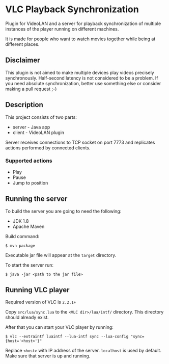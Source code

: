 # VLC Playback Synchronization

Plugin for VideoLAN and a server for playback synchronization of multiple
instances of the player running on different machines.

It is made for people who want to watch movies together while being at
different places.

## Disclaimer
This plugin is not aimed to make multiple devices play videos precisely
synchronously. Half-second latency is not considered to be a problem.
If you need absolute synchronization, better use something else or
consider making a pull request ;-)

## Description
This project consists of two parts:

* server - Java app
* client - VideoLAN plugin

Server receives connections to TCP socket on port 7773 and replicates
actions performed by connected clients.

### Supported actions

* Play
* Pause
* Jump to position

## Running the server
To build the server you are going to need the following:

* JDK 1.8
* Apache Maven

Build command:

    $ mvn package

Executable jar file will appear at the `target` directory.

To start the server run:

    $ java -jar <path to the jar file>

## Running VLC player
Required version of VLC is `2.2.1+`

Copy `src/lua/sync.lua` to the `<VLC dir>/lua/intf/` directory. This
directory should already exist.

After that you can start your VLC player by running:

    $ vlc --extraintf luaintf --lua-intf sync --lua-config "sync={host='<host>'}"

Replace `<host>` with IP address of the server. `localhost` is used
by default. Make sure that server is up and running.
